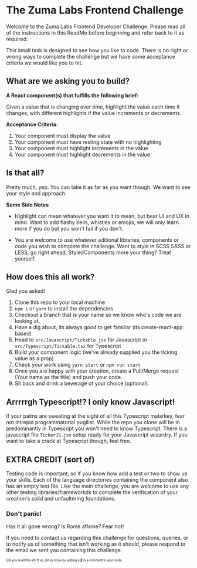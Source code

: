 # The Zuma Labs Frontend Challenge

Welcome to the Zuma Labs Frontend Developer Challenge. Please read all of the instructions in this ReadMe before beginning and refer back to it as required.

This small task is designed to see how you like to code. There is no right or wrong ways to complete the challenge but we have some acceptance criteria we would like you to hit. 

## What are we asking you to build? 

**A React component(s) that fulfills the following brief:**

Given a value that is changing over time, highlight the value each time it changes, with different highlights if the value increments or decrements.

**Acceptance Criteria:**

1. Your component must display the value
2. Your component must have resting state with no highlighting
3. Your component must highlight increments in the value
4. Your component must highlight decrements in the value

## Is that all? 

Pretty much, yep. You can take it as far as you want though. We want to see your style and approach. 

**Some Side Notes**

* Highlight can mean whatever you want it to mean, but bear UI and UX in mind.
Want to add flashy bells, whistles or emojis, we will only learn more if you do but you won't fail if you don't. 

* You are welcome to use whatever aditional libraries, components or code you wish to complete the challenge. Want to style in SCSS SASS or LESS, go right ahead, StyledComponents more your thing? Treat yourself. 

## How does this all work? 

Glad you asked! 

1. Clone this repo to your local machine
2. `npm i` or `yarn` to install the dependencies
3. Checkout a branch that is your name so we know who's code we are looking at.
2. Have a dig about, its always good to get familiar (its create-react-app based)
4. Head to `src/Javascript/Tickable.jsx` for Javascript or `src/Typescript/Tickable.tsx` for Typescript
5. Build your component logic (we've already supplied you the ticking value as a prop)
6. Check your work using `yarn start` or `npm run start`
6. Once you are happy with your creation, create a Pull/Merge request (Your name as the title) and push your code. 
7. Sit back and drink a beverage of your choice (optional).

## Arrrrrgh Typescript!? I only know Javascript!

If your palms are sweating at the sight of all this Typescript malarkey, fear not intrepid programmatorial pugilist. While the repo you clone will be in predominantly in Typescript you won't need to know Typescript. There is a javascript file `TickerJS.jsx` setup ready for your Javascript wizardry. If you want to take a crack at Typescript though, feel free. 

## EXTRA CREDIT (sort of)

Testing code is important, so if you know how add a test or two to show us your skills. Each of the language directories containing the component also has an empty test file. Like the main challenge, you are welcome to use any other testing libraries/frameworkds to complete the verification of your creation's solid and unfaultering foundations. 

### Don't panic!
Has it all gone wrong? Is Rome aflame? Fear not!

If you need to contact us regarding this challenge for questions, queries, or to notify us of something that isn't working as it should, please respond to the email we sent you containing this challenge. 

<span style="font-size: 0.6em">Did you read this all? If so, let us know by adding a 🐸 in a comment in your code.</span>
